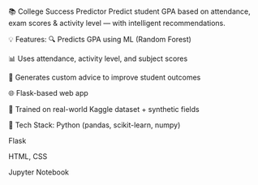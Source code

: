 📚 College Success Predictor
Predict student GPA based on attendance, exam scores & activity level — with intelligent recommendations.

💡 Features:
🔍 Predicts GPA using ML (Random Forest)

📊 Uses attendance, activity level, and subject scores

🤖 Generates custom advice to improve student outcomes

🌐 Flask-based web app

💾 Trained on real-world Kaggle dataset + synthetic fields

🧪 Tech Stack:
Python (pandas, scikit-learn, numpy)

Flask

HTML, CSS 

Jupyter Notebook